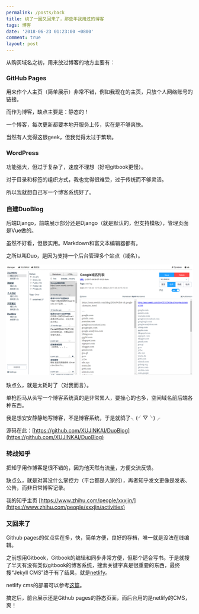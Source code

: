 ```yaml
---
permalink: /posts/back
title: 绕了一圈又回来了，那些年我用过的博客
tags: 博客
date: '2018-06-23 01:23:00 +0800'
comment: true
layout: post
---
```

从购买域名之初，用来放过博客的地方主要有：

### GitHub Pages

用来作个人主页（简单展示）非常不错，例如我现在的主页，只放个人网络账号的链接。

而作为博客，缺点主要是：静态的！

一个博客，每次更新都要本地开服务上传，实在是不够爽快。

当然有人觉得这很geek，但我觉得太过于繁琐。

### WordPress

功能强大，但过于复杂了，速度不理想（好吧gitbook更慢）。

对于目录和标签的组织方式，我也觉得很难受，过于传统而不够灵活。

所以我就想自己写一个博客系统好了。

### 自建DuoBlog

后端Django，前端展示部分还是Django（就是默认的，但支持模板），管理页面是Vue做的。

虽然不好看，但很实用。Markdown和富文本编辑器都有。

之所以叫Duo，是因为支持一个后台管理多个站点（域名）。

![&#x540E;&#x53F0;&#x622A;&#x56FE;](https://raw.githubusercontent.com/XUJINKAI/DuoBlog/master/screenshots/admin.png)

  
缺点么，就是太耗时了（对我而言）。

单枪匹马从头写一个博客系统真的是非常累人，要操心的也多，空间域名前后端各种东西。

我是想安安静静地写博客，不是博客系统，于是就鸽了╮\(╯▽╰\)╭

源码在此：[https://github.com/XUJINKAI/DuoBlog](https://github.com/XUJINKAI/DuoBlog)

### 转战知乎

把知乎用作博客是很不错的，因为他天然有流量，方便交流反馈。

缺点么，就是对其没什么掌控力（平台都是人家的），再者知乎发文更像是发表、公告，而非日常博客记录。

我的知乎主页 [https://www.zhihu.com/people/xxxjin/](https://www.zhihu.com/people/xxxjin/activities)

### 又回来了

Github pages的优点实在多，快，简单方便，良好的存档，唯一就是没法在线编辑。

之前想用Gitbook，Gitbook的编辑和同步非常方便，但那个适合写书。于是就搜了半天有没有类似gitbook的博客系统，搜索关键字真是很重要的东西，最终搜“Jekyll CMS”终于有了结果，就是[netlify](https://app.netlify.com/)。

netlify cms的部署可以参考[这篇](/posts/netlify-as-github-pages-cms)。

搞定后，前台展示还是Github pages的静态页面，而后台用的是netlify的CMS，爽！
